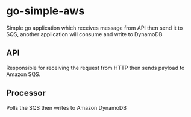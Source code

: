 # go-simple-aws
Simple go application which receives message from API then send it to SQS, another application will consume and write to DynamoDB

## API 
Responsible for receiving the request from HTTP then sends payload to Amazon SQS.


## Processor
Polls the SQS then writes to Amazon DynamoDB
